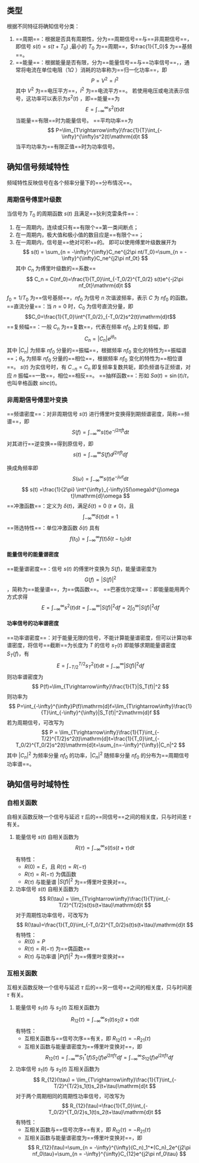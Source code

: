 ## 类型
根据不同特征将确知信号分类：
1. ==周期==：根据是否具有周期性，分为==周期信号==与==非周期信号==，即信号 $s(t)  = s(t+T_0)$ ,最小的 $T_0$ 为==周期==，$\frac{1}{T_0}$ 为==基频==。
2. ==能量==：根据能量是否有限，分为==能量信号==与==功率信号==，，通常将电流在单位电阻（$1\Omega$ ）消耗的功率称为==归一化功率==，即
$$
P  = V^2 = I^2
$$
其中 $V^2$ 为==电压平方==，$I^2$ 为==电流平方==。
若使用电压或电流表示信号，这功率可以表示为$s^2(t)$ ，即==能量==为
$$
E = \int_{-\infty}^{\infty}s^2(t)\mathrm{d}t 
$$
当能量==有限==时为能量信号。
==平均功率==为
$$
P=\lim_{T\rightarrow\infty}\frac{1}{T}\int_{-\infty}^{\infty}s^2(t)\mathrm{d}t 
$$
当平均功率为==有限正值==时为功率信号。

## 确知信号频域特性
频域特性反映信号在各个频率分量下的==分布情况==。
### 周期信号傅里叶级数
当信号为 $T_0$ 的周期函数 $s(t)$ 且满足==狄利克雷条件==：
1. 在一周期内，连续或只有==有限个==第一类间断点；
2. 在一周期内，极大值和极小值的数目应是==有限个==；
3. 在一周期内，信号是==绝对可积==的。
即可以使用傅里叶级数展开为
$$
s(t) = \sum_{n = -\infty}^{\infty}C_ne^{j2\pi nt/T_0}=\sum_{n = -\infty}^{\infty}C_ne^{j2\pi nf_0t}
$$
其中 $C_n$ 为傅里叶级数的==系数==
$$
C_n = C(nf_0)=\frac{1}{T_0}\int_{-T_0/2}^{T_0/2} s(t)e^{-j2\pi nf_0t}\mathrm{d}t
$$

$f_0 =1/T_0$ 为==信号基频==，$nf_0$ 为信号 $n$ 次谐波频率，表示 $C$ 为 $nf_0$ 的函数。
==直流分量==：当 $n=0$ 时，$C_0$ 为信号直流分量，即
$$C_0=\frac{1}{T_0}\int^{T_0/2}_{-T_0/2}s^2(t)\mathrm{d}t$$
==复频幅==：一般 $C_n$ 为==复数==，代表在频率 $nf_0$ 上的复频幅，即
$$
C_n = |C_n|e^{j\theta_n}
$$
其中 $|C_n|$ 为频率 $nf_0$ 分量的==振幅==，根据频率 $nf_0$ 变化的特性为==振幅谱==；$\theta_n$ 为频率 $nf_0$ 分量的==相位==，根据频率 $nf_0$ 变化的特性为==相位谱==。 $s(t)$ 为实信号时，有 $C_{-n}=C_{n}$ 即复频率复数共轭，即负频谱与正频谱，对应 $n$ 振幅==一致==，相位==相反==。
==抽样函数==：形如 $Sa(t)=\sin(t)/t$，也叫辛格函数 $sinc(t)$。

### 非周期信号傅里叶变换
==频谱密度==：对非周期信号 $s(t)$ 进行傅里叶变换得到期频谱密度，简称==频谱==，即
$$
S(f)=\int_{-\infty}^{\infty}s(t)e^{-j2\pi ft}\mathrm{d}t
$$
对其进行==逆变换==得到原信号，即
$$
s(t) = \int^{\infty}_{-\infty}S(f)d^{j2\pi ft}\mathrm{d}f
$$

换成角频率即
$$
S(\omega)=\int_{-\infty}^{\infty}s(t)e^{-j\omega t}\mathrm{d}t
$$
$$
s(t) =\frac{1}{2\pi} \int^{\infty}_{-\infty}S(\omega)d^{j\omega t}\mathrm{d}\omega
$$
==冲激函数==：定义为 $\delta(t)$，满足$\delta (t) = 0$ ($t\ne 0$)，且
$$
\int_{-\infty}^{\infty} \delta (t)\mathrm{d}t = 1
$$
==筛选特性==：单位冲激函数 $\delta(t)$  具有
$$
f(t_0) = \int^{\infty}_{-\infty} f(t)\delta (t - t_0)\mathrm{d}t
$$
#### 能量信号的能量谱密度
==能量谱密度==：信号 $s(t)$ 的傅里叶变换为 $S(f)$，能量谱密度为
$$
G(f)=|S(f)|^2
$$，简称为==能量谱==，为==偶函数==。
==巴塞伐尔定理==：即能量能用两个方式求得
$$
E = \int_{-\infty}^{\infty}s^2(t)\mathrm{d}t =\int_{-\infty}^{\infty}|S(f)|^2\mathrm{d}f=2\int_{0}^{\infty}|S(f)|^2\mathrm{d}f
$$
#### 功率信号的功率谱密度
==功率谱密度==：对于能量无限的信号，不能计算能量谱密度，但可以计算功率谱密度，将信号==截断==为长度为 $T$ 的信号 $s_T(t)$ 即能够求期能量谱密度 $S_T(f)$，有
$$
E = \int_{-T/2}^{T/2}s_T^2(t)\mathrm{d}t =\int_{-\infty}^{\infty}|S(f)|^2\mathrm{d}f
$$
则功率谱密度为
$$
P(f)=\lim_{T\rightarrow\infty}\frac{1}{T}|S_T(f)|^2
$$
则功率为
$$
P=\int_{-\infty}^{\infty}P(f)\mathrm{d}f=\lim_{T\rightarrow\infty}\frac{1}{T}\int_{-\infty}^{\infty}|S_T(f)|^2\mathrm{d}f
$$
若为周期信号，可改写为
$$
P = \lim_{T\rightarrow\infty}\frac{1}{T}\int_{-T/2}^{T/2}s^2(t)\mathrm{d}t=\frac{1}{T_0}\int_{-T_0/2}^{T_0/2}s^2(t)\mathrm{d}t=\sum_{n=-\infty}^{\infty}|C_n|^2
$$
其中 $|C_n|^2$ 为频率分量 $nf_0$ 的功率，$|C_n|^2$ 随频率分量 $nf_0$ 的分布为==周期信号功率谱==。
## 确知信号时域特性
### 自相关函数
自相关函数反映一个信号与延迟 $\tau$ 后的==同信号==之间的相关度，只与时间差 $\tau$ 有关。
1. 能量信号 $s(t)$ 自相关函数为
$$
R(\tau) = \int_{-\infty}^{\infty}s(t)s(t+\tau)\mathrm{d}t
$$
	有特性：
	- $R(0) = E$，且 $R(\tau)=R(-\tau)$
	- $R(\tau)=R(-\tau)$ 为偶函数
	- $R(\tau)$ 与能量谱 $|S(f)|^2$ 为==傅里叶变换对==。
2. 功率信号 $s(t)$ 自相关函数为
$$
R(\tau) = \lim_{T\rightarrow\infty}\frac{1}{T}\int_{-T/2}^{T/2}s(t)s(t+\tau)\mathrm{d}t
$$
	对于周期性功率信号，可改写为
	$$
	R(\tau)=\frac{1}{T_0}\int_{-T_0/2}^{T_0/2}s(t)s(t+\tau)\mathrm{d}t
	$$
	有特性：
	-  $R(0)=P$
	- $R(\tau)=R(-\tau)$ 为==偶函数==
	- $R(\tau)$ 与功率谱 $|P(f)|^2$ 为==傅里叶变换对==
### 互相关函数
互相关函数反映一个信号与延迟 $\tau$ 后的==另一信号==之间的相关度，只与时间差 $\tau$ 有关。
1. 能量信号 $s_1(t)$ 与 $s_2(t)$ 互相关函数为
	$$
	R_{12}(\tau) = \int_{-\infty}^{\infty}s_1(t)s_2(t+\tau)\mathrm{d}t
	$$
	有特性：
	- 互相关函数与==信号次序==有关，即 $R_{12}(\tau)=-R_{21}(\tau)$
	- 互相关函数与能量谱密度为==傅里叶变换对==，即
		$$
		R_{12}(\tau)=\int_{-\infty}^{\infty}S^*_1(f)S_2(f)e^{j2\pi f\tau}\mathrm{d}f=\int_{-\infty}^{\infty}S_{12}(f)e^{j2\pi f\tau}\mathrm{d}f
		$$ 
2. 功率信号 $s_1(t)$ 与 $s_2(t)$ 互相关函数为
	$$
	R_{12}(\tau) = \lim_{T\rightarrow\infty}\frac{1}{T}\int_{-T/2}^{T/2}s_1(t)s_2(t+\tau)\mathrm{d}t
	$$
	对于两个周期相同的周期性功率信号，可改写为
	$$
	R_{12}(\tau)=\frac{1}{T_0}\int_{-T_0/2}^{T_0/2}s_1(t)s_2(t+\tau)\mathrm{d}t
	$$
	有特性：
	- 互相关函数与==信号次序==有关，即 $R_{12}(\tau)=-R_{21}(\tau)$
	- 互相关函数与能量谱密度为==傅里叶变换对==，即
		$$
		R_{12}(\tau)=\sum_{n = -\infty}^{\infty}(C_n)_1^*(C_n)_2e^{j2\pi nf_0\tau}=\sum_{n = -\infty}^{\infty}C_{12}e^{j2\pi nf_0\tau}
		$$
